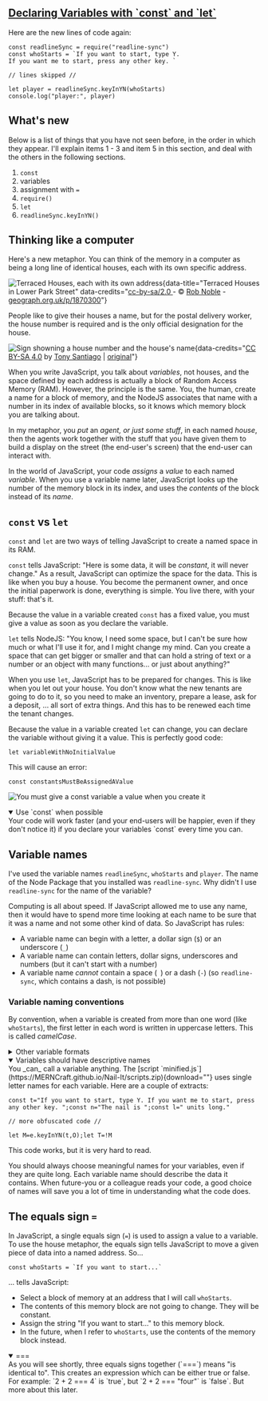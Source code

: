 <!-- variables with const and let -->
<section
  id="const-and-let"
  aria-labelledby="const-and-let"
  data-item="Declaring Variables with const and let"
>
  <h2><a href="#const-and-let">Declaring Variables with `const` and `let`</a></h2>

Here are the new lines of code again:

```javascript-w
const readlineSync = require("readline-sync")
const whoStarts = `If you want to start, type Y.
If you want me to start, press any other key. `
```
```javascript-s
// lines skipped //
```
```js-w
let player = readlineSync.keyInYN(whoStarts)
console.log("player:", player)
```

## What's new

Below is a list of things that you have not seen before, in the order in which they appear. I'll explain items 1 - 3 and item 5 in this section, and deal with the others in the following sections.

1. `const`
2. variables
3. assignment with `=`
4. `require()`
5. `let`
6. `readlineSync.keyInYN()`

## Thinking like a computer

Here's a new metaphor. You can think of the memory in a computer  as being a long line of identical houses, each with its own specific address.

![Terraced Houses, each with its own address](images/terracedHouses.jpg){data-title="Terraced Houses in Lower Park Street" data-credits="[cc-by-sa/2.0 ](http://creativecommons.org/licenses/by-sa/2.0/) - © [Rob Noble](https://www.geograph.org.uk/profile/4178) - [geograph.org.uk/p/1870300](https://www.geograph.org.uk/photo/1870300)"}

People like to give their houses a name, but for the postal delivery worker, the house number is required and is the only official designation for the house.

 ![Sign showning a house number and the house's name](images/Tucson-John_Dillinger_House_-_1925-2.jpg){data-credits="[CC BY-SA 4.0](https://creativecommons.org/licenses/by-sa/4.0/deed.en) by [Tony Santiago](https://commons.wikimedia.org/wiki/User:Marine_69-71) | [original](https://commons.wikimedia.org/wiki/File:Tucson-John_Dillinger_House_-_1925-2.jpg)"}

When you write JavaScript, you talk about _variables_, not houses, and the space defined by each address is actually a block of Random Access Memory (RAM). However, the principle is the same. You, the human, create a name for a block of memory, and the NodeJS associates that name with a number in its index of available blocks, so it knows which memory block you are talking about.

In my metaphor, you _put_ an _agent, or just some stuff_, in each named _house_, then the agents work together with the stuff that you have given them to build a display on the street (the end-user's screen) that the end-user can interact with.

In the world of JavaScript, your code _assigns_ a _value_ to each named _variable_. When you use a variable name later, JavaScript looks up the number of the memory block in its index, and uses the _contents_ of the block instead of its _name_.

## `const` vs `let`

`const` and `let` are two ways of telling JavaScript to create a named space in its RAM.

`const` tells JavaScript: "Here is some data, it will be _constant_, it will never change." As a result, JavaScript can optimize the space for the data. This is like when you buy a house. You become the permanent owner, and once the initial paperwork is done, everything is simple. You live there, with your stuff: that's it.

Because the value in a variable created `const` has a fixed value, you must give a value as soon as you declare the variable.

`let` tells NodeJS: "You know, I need some space, but I can't be sure how much or what I'll use it for, and I might change my mind. Can you create a space that can get bigger or smaller and that can hold a string of text or a number or an object with many functions... or just about anything?"

When you use `let`, JavaScript has to be prepared for changes. This is like when you let out your house. You don't know what the new tenants are going to do to it, so you need to make an inventory, prepare a lease, ask for a deposit, ... all sort of extra things. And this has to be renewed each time the tenant changes.

Because the value in a variable created `let` can change, you can declare the variable without giving it a value. This is perfectly good code:

```javascript-#
let variableWithNoInitialValue
```

This will cause an error:

```javascript-#
const constantsMustBeAssignedAValue
```

![You must give a `const` variable a value when you create it](images/missingInitializer.webp)

<details class="tip" open>
<summary>Use `const` when possible</summary>
Your code will work faster (and your end-users will be happier, even if they don't notice it) if you declare your variables `const` every time you can.

</details>

## Variable names

I've used the variable names `readlineSync`, `whoStarts` and `player`. The name of the Node Package that you installed was `readline-sync`. Why didn't I use `readline-sync` for the name of the variable?

Computing is all about speed. If JavaScript allowed me to use any name, then it would have to spend more time looking at each name to be sure that it was a name and not some other kind of data. So JavaScript has rules:

* A variable name can begin with a letter, a dollar sign (`$`) or an underscore (`_`)
* A variable name can contain letters, dollar signs, underscores and numbers (but it can't start with a number)
* A variable name _cannot_ contain a space (` `) or a dash (`-`) (so `readline-sync`, which contains a dash, is not possible)

### Variable naming conventions

By convention, when a variable is created from more than one word (like `whoStarts`), the first letter in each word is written in uppercase letters. This is called _camelCase_.

<details class="tldr">
<summary>Other variable formats</summary>
In HTML and CSS, you will use _kebab-case_ for `id` and `class` names.

In JavaScript, you might also find some constants written in _SCREAMING_SNAKE_CASE_ (but not in this project). These will be global constants that are set when the program first starts, and which can be used in many different places.

NodeJS also provides some special variables, like `__dirname` and `__filename`, which start with a double underscore. Again, you won't see these in this project. 

There are many different formats that can be used for variable names. The most comprehensive list I've found is [here](https://stackoverflow.com/a/64293621/1927589).

</details>

<details class="tip" open>
<summary>Variables should have descriptive names</summary>
You _can_ call a variable anything. The [script `minified.js`](https://MERNCraft.github.io/Nail-It/scripts.zip){download=""} uses single letter names for each variable. Here are a couple of extracts:

```js-w
const t="If you want to start, type Y. If you want me to start, press any other key. ";const n="The nail is ";const l=" units long."
```
```js-s
// more obfuscated code //
```
```js-w
let M=e.keyInYN(t,O);let T=!M
```

This code works, but it is very hard to read.

You should always choose meaningful names for your variables, even if they are quite long. Each variable name should describe the data it contains. When future-you or a colleague reads your code, a good choice of names will save you a lot of time in understanding what the code does.

</details>

## The equals sign `=`

In JavaScript, a single equals sign (`=`) is used to assign a value to a variable. To use the house metaphor, the equals sign tells JavaScript to move a given piece of data into a named address. So...

```bash-w
const whoStarts = `If you want to start...`
```
... tells JavaScript:

* Select a block of memory at an address that I will call `whoStarts`.
* The contents of this memory block are not going to change. They will be constant.
* Assign the string "If you want to start..." to this memory block.
* In the future, when I refer to `whoStarts`, use the contents of the memory block instead.


<details class="note" open>
<summary>===</summary>
As you will see shortly, three equals signs together (`===`) means "is identical to". This creates an expression which can be either true or false. For example: `2 + 2 === 4` is `true`, but `2 + 2 === "four"` is `false`. But more about this later.

</details>

</section>
